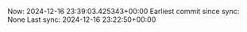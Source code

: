 Now: 2024-12-16 23:39:03.425343+00:00 Earliest commit since sync: None Last sync: 2024-12-16 23:22:50+00:00
